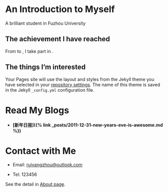 # An Introduction to Myself

A brilliant student in Fuzhou University

## The achievement I have reached

From to , I take part in .

## The things I’m interested

Your Pages site will use the layout and styles from the Jekyll theme you have selected in your [repository settings](https://github.com/Fentaniao/myhomepages/settings). The name of this theme is saved in the Jekyll `_config.yml` configuration file.

# Read My Blogs

- **[新年日报]({% link _posts/2011-12-31-new-years-eve-is-awesome.md %})**
	
	

# Contact with Me

- Email: ruiyangzhou@outlook.com

- Tel: 123456

See the detail in [About page](https://fentaniao.github.io/about.html).


